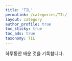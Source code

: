 ```yaml
---
title: 'TIL'
permalink: /categories/TIL/
layout: category
author_profile: true
toc_sticky: true
toc_ads: true
taxonomy: TIL
---
```


하루동안 배운 것을 기록합니다.
